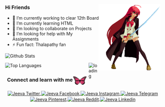 ### Hi Friends <img align="right" alt="Just a Hi" src="https://github.com/JeevabharathiRK/JeevabharathiRK/blob/main/sub-files/OGC.gif" width="200px">

<!--
**JeevabharathiRK/jeevabharathiRK** is a ✨ _special_ ✨ repository because its `README.md` (this file) appears on your GitHub profile. 

Here are some ideas to get you started:
-->
- 🔭 I’m currently working to clear 12th Board
- 🌱 I’m currently learning HTML
- 👯 I’m looking to collaborate on Projects
- 🤔 I’m looking for help with My Assignments
- ⚡ Fun fact: Thalapathy fan




![Github Stats](https://github-readme-stats.vercel.app/api?username=JeevabharathiRK&show_icons=true&count_private=true&include_all_commits=true)


![Top Languages](https://github-readme-stats.vercel.app/api/top-langs/?username=JeevabharathiRK)<img align="right" alt="loading" src="https://online2pdf.com/images/9.1.0/gears.gif" width="33px">



<div align="center">
  <h3 align="center">Connect and learn with me<img align="center" src="https://github.com/JeevabharathiRK/JeevabharathiRK/blob/main/sub-files/Butterfly.gif" height="33px" /></h3>
  <a href="https://twitter.com/JeevabharathiRK">
    <img align="center" alt="Jeeva Twitter" width="24px" src="https://cdn.jsdelivr.net/npm/simple-icons@3.2.0/icons/twitter.svg" />
  </a>
   <a href="https://facebook.com/JeevabharathiRK">
    <img align="center" alt="Jeeva Facebook" width="24px" src="https://cdn.jsdelivr.net/npm/simple-icons@3.2.0/icons/facebook.svg" />
  </a>
  <a href="https://instagram.com/JeevabharathiRK">
    <img align="center" alt="Jeeva Instagram" width="24px" src="https://cdn.jsdelivr.net/npm/simple-icons@3.2.0/icons/instagram.svg" />
  </a>
  <a href="https://telegram.dog/JeevabharathiRK">
    <img align="center" alt="Jeeva Telegram" width="24px" src="https://cdn.jsdelivr.net/npm/simple-icons@3.2.0/icons/telegram.svg" />
  </a>
  <a href="https://in.pinterest.com/JeevabharathiRK">
    <img align="center" alt="Jeeva Pinterest" width="24px" src="https://cdn.jsdelivr.net/npm/simple-icons@3.2.0/icons/pinterest.svg" />
  </a>
  <a href="https://reddit.com/user/JeevabharathiRK">
    <img align="center" alt="Jeeva Reddit" width="24px" src="https://cdn.jsdelivr.net/npm/simple-icons@3.2.0/icons/reddit.svg" />
  </a>
  <a href="https://www.linkedin.com/in/JeevabharathiRK">
    <img align="center" alt="Jeeva Linkedin" width="24px" src="https://cdn.jsdelivr.net/npm/simple-icons@3.2.0/icons/linkedin.svg" />
  </a>
  
